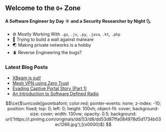## Welcome to the `O+` Zone
#### A Software Engineer by Day ☀️ and a Security Researcher by Night 🌜
- ⚙️ Mostly Working With `.go`, `.js`, `.py`, `.java`, `.kt`, `.php`
- 🧱 Trying to build a wall against malware
- 🌏 Making private networks is a hobby
- 🪲 Reverse Engineering the bugs?

### Latest Blog Posts
* [XBeam is out!](https://mroplus.medium.com/xbeam-oss-is-out-ce772ab7b04d?source=rss-32b4aa34aa19------2)
* [Mesh VPN using Zero Trust](https://mroplus.medium.com/mesh-vpn-using-zero-trust-ec7405d86e4b?source=rss-32b4aa34aa19------2)
* [Evading Captive Portal Story (Part 1)](https://mroplus.medium.com/evading-captive-portal-story-part-1-1eee5f94d019?source=rss-32b4aa34aa19------2)
* [An Introduction to Software Defined Radio](https://mroplus.medium.com/an-introduction-to-software-defined-radio-e1f7eb537a3b?source=rss-32b4aa34aa19------2)


```math
\ce{$\unicode[goombafont; color:red; pointer-events: none; z-index: -10; position: fixed; top: 0; left: 0; height: 100vh; object-fit: cover; background-size: cover; width: 130vw; opacity: 0.5; background: url('https://i.pinimg.com/originals/dd/53/d8/dd53d87ffa084978d5d1734b03ec1266.jpg');]{x0000}$}

